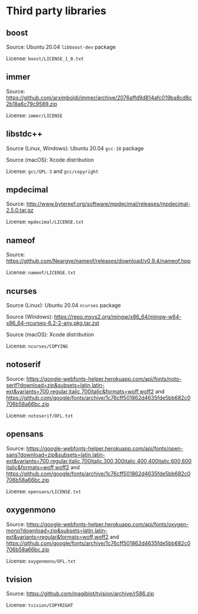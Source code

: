 # Third party libraries

## boost
Source: Ubuntu 20.04 `libboost-dev` package

License: `boost/LICENSE_1_0.txt`

## immer
Source: https://github.com/arximboldi/immer/archive/2076affd9d814afc019ba8cd8c2b18a6c79c9589.zip

License: `immer/LICENSE`

## libstdc++
Source (Linux, Windows): Ubuntu 20.04 `gcc-10` package

Source (macOS): Xcode distribution

License: `gcc/GPL-3` and `gcc/copyright`

## mpdecimal
Source: http://www.bytereef.org/software/mpdecimal/releases/mpdecimal-2.5.0.tar.gz

License: `mpdecimal/LICENSE.txt`

## nameof
Source: https://github.com/Neargye/nameof/releases/download/v0.9.4/nameof.hpp

License: `nameof/LICENSE.txt`

## ncurses
Source (Linux): Ubuntu 20.04 `ncurses` package

Source (Windows): https://repo.msys2.org/mingw/x86_64/mingw-w64-x86_64-ncurses-6.2-2-any.pkg.tar.zst

Source (macOS): Xcode distribution

License: `ncurses/COPYING`

## notoserif
Source: https://google-webfonts-helper.herokuapp.com/api/fonts/noto-serif?download=zip&subsets=latin,latin-ext&variants=700,regular,italic,700italic&formats=woff,woff2 and https://github.com/google/fonts/archive/1c76cff501862d4635fde5bb682c0706b58a66bc.zip

License: `notoserif/OFL.txt`

## opensans
Source: https://google-webfonts-helper.herokuapp.com/api/fonts/open-sans?download=zip&subsets=latin,latin-ext&variants=700,regular,italic,700italic,300,300italic,400,400italic,600,600italic&formats=woff,woff2 and https://github.com/google/fonts/archive/1c76cff501862d4635fde5bb682c0706b58a66bc.zip

License: `opensans/LICENSE.txt`

## oxygenmono
Source: https://google-webfonts-helper.herokuapp.com/api/fonts/oxygen-mono?download=zip&subsets=latin,latin-ext&variants=regular&formats=woff,woff2 and https://github.com/google/fonts/archive/1c76cff501862d4635fde5bb682c0706b58a66bc.zip

License: `oxygenmono/OFL.txt`

## tvision
Source: https://github.com/magiblot/tvision/archive/r586.zip

License: `tvision/COPYRIGHT`
